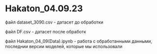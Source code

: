 # Hakaton_04.09.23
файл dataset_3090.csv - датасет до обработки

файл DF.csv - датасет после обработк

файл Hakaton_04_09(Data).ipynb - работа с обработанными данными, последнии версии моделей, которые мы использовали

